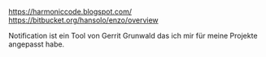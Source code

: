 https://harmoniccode.blogspot.com/
https://bitbucket.org/hansolo/enzo/overview

Notification ist ein Tool von Gerrit Grunwald das ich mir für meine Projekte angepasst habe.

